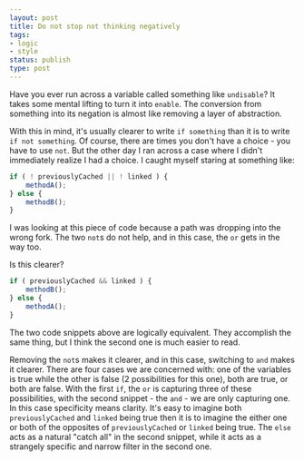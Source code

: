 ```yaml
---
layout: post
title: Do not stop not thinking negatively
tags:
- logic
- style
status: publish
type: post
---
```

Have you ever run across a variable called something like `undisable`? It takes some mental lifting to turn it into
`enable`. The conversion from something into its negation is almost like removing a layer of abstraction.

With this in mind, it's usually clearer to write `if something` than it is to write `if not something`. Of course, there
are times you don't have a choice - you have to use `not`. But the other day I ran across a case where I didn't
immediately realize I had a choice. I caught myself staring at something like:

```javascript
if ( ! previouslyCached || ! linked ) {
    methodA();
} else {
    methodB();
}
```

I was looking at this piece of code because a path was dropping into the wrong fork. The two `not`s do not help, and in
this case, the `or` gets in the way too.

Is this clearer?

```javascript
if ( previouslyCached && linked ) {
    methodB();
} else {
    methodA();
}
```

The two code snippets above are logically equivalent. They accomplish the same thing, but I think the second one is much
easier to read.

Removing the `not`s makes it clearer, and in this case, switching to `and` makes it clearer. There are
four cases we are concerned with: one of the variables is true while the other is false (2 possibilities for this one),
both are true, or both are false. With the first `if`, the `or` is capturing three of these possibilities, with the
second snippet - the `and` - we are only capturing one. In this case specificity means clarity. It's easy to imagine
both `previouslyCached` and `linked` being true then it is to imagine the either one or both of the opposites of
`previouslyCached` or `linked` being true. The `else` acts as a natural "catch all" in the second snippet, while it acts
as a strangely specific and narrow filter in the second one.

